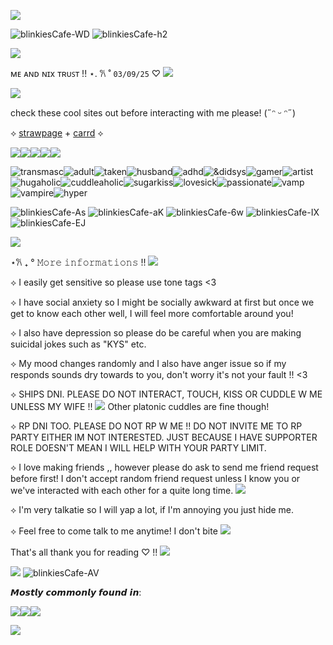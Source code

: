 ![](https://komarev.com/ghpvc/?username=ghostlyvamps&color=503d7a&style=plastic&label=PROFILE+VISITS) 

![blinkiesCafe-WD](https://github.com/user-attachments/assets/3889d9f8-15bb-4848-b314-745c56ebc459) ![blinkiesCafe-h2](https://github.com/user-attachments/assets/760aee7c-fbb2-4384-b340-7120bb9646ba)



![](https://i.pinimg.com/474x/1b/0d/18/1b0d18e15dc961ad83e4da8e8df0c9b4.jpg)

ᴍᴇ ᴀɴᴅ ɴɪx ᴛʀᴜꜱᴛ !! ⋆. 𐙚 ˚ `03/09/25` ♡ ![](https://files.catbox.moe/i2kior.gif)

![](https://i.postimg.cc/ZnC5J9fb/58sq0y.png)


check these cool sites out before interacting with me please! (˶ᵔ ᵕ ᵔ˶)

⟡ [strawpage](https://akirasite.straw.page) + [carrd](https://ghostlymarriott.carrd.co/) ⟡

![](https://64.media.tumblr.com/f250bf024e672d17ecbeccc9dec9c1b4/da3b405fc4e62964-b3/s75x75_c1/7cb6c59ca3450056786be1b360a7919fd097ef1d.pnj)![](https://64.media.tumblr.com/e53b181d8358e6fc99cdb7c36fcf38da/da3b405fc4e62964-c2/s75x75_c1/587a878c8b2886ac3a0db84584d4b9004fb21078.pnj)![](https://64.media.tumblr.com/73d3d06b4f0f7356d8d82cbce9ef291b/6a22316b5f6d944e-84/s75x75_c1/f0b7913af7da631d72643f54725d500bc0ddab28.pnj)![](https://64.media.tumblr.com/cc48fef25ebf61afa9f6a119eb1571ae/6a22316b5f6d944e-7e/s75x75_c1/2f4a7cc08a40afe124240229a94a3579ad8fe8a7.pnj)![](https://64.media.tumblr.com/a7f3ccf4c2bb3d1bd41181adc0f97866/6a22316b5f6d944e-4c/s75x75_c1/b56a577007cf9f4c7f6d56abfbe578b45f7e5b89.pnj)


![transmasc](https://64.media.tumblr.com/11d7263f28b34e57d74dd9614ef45a0a/f30a91219708cbdc-d6/s100x200/7ca30680fd4db3188a984f3604aff1d98533da4a.gifv)![adult](https://files.catbox.moe/nb7t3c.gif)![taken](https://files.catbox.moe/ai4m8d.gif)![husband](https://files.catbox.moe/bhn4tl.gif)![adhd](https://files.catbox.moe/emyy10.gif)![&didsys](https://64.media.tumblr.com/1e091f168709cae4bd00ad41a59ee1ae/da1c48ae42213abb-18/s75x75_c1/6ef77a074c197b02a358925b9c1e2022df572724.gifv)![gamer](https://files.catbox.moe/ykrla0.gif)![artist](https://files.catbox.moe/2pcvdc.gif)![hugaholic](https://files.catbox.moe/1x2yno.gif)![cuddleaholic](https://64.media.tumblr.com/e4873e0711bcc0a49bc5735bc460bd57/03dea6320b0ffd94-da/s100x200/0008164198b74ae39c912f3b095d9ff31f37dbb2.gifv)![sugarkiss](https://files.catbox.moe/5hwn91.gif)![lovesick](https://files.catbox.moe/7096gb.webp)![passionate](https://files.catbox.moe/4ur83k.gif)![vamp](https://files.catbox.moe/1vsq6l.gif)![vampire](https://files.catbox.moe/2xwvws.gif)![hyper](https://files.catbox.moe/gcu6f5.gif)


![blinkiesCafe-As](https://github.com/user-attachments/assets/87e342fe-d77b-4dad-bb90-11a5ca7852a6) ![blinkiesCafe-aK](https://github.com/user-attachments/assets/413f9670-23fd-4c43-a69a-f95cbae4c957) ![blinkiesCafe-6w](https://github.com/user-attachments/assets/c92b5607-7e84-40ff-9e0c-e2de18edf97c) ![blinkiesCafe-IX](https://github.com/user-attachments/assets/6ee4e17a-c170-476d-9fad-4f39bf4da4d7)
 ![blinkiesCafe-EJ](https://github.com/user-attachments/assets/4cf0cef2-f5f6-49fb-91fe-eb1128158839)






![](https://i.postimg.cc/pr4Xr27D/67dgnu.png)

⋆𐙚 ₊ °  𝙼𝚘𝚛𝚎 𝚒𝚗𝚏𝚘𝚛𝚖𝚊𝚝𝚒𝚘𝚗𝚜 !! ![](https://i.imgur.com/SGOZvBZ.gif)

⟡ I easily get sensitive so please use tone tags <3

⟡ I have social anxiety so I might be socially awkward at first but once we get to know each other well, I will feel more comfortable around you!

⟡ I also have depression so please do be careful when you are making suicidal jokes such as "KYS" etc. 

⟡ My mood changes randomly and I also have anger issue so if my responds sounds dry towards to you, don't worry it's not your fault !! <3

⟡ SHIPS DNI. PLEASE DO NOT INTERACT, TOUCH, KISS OR CUDDLE W ME UNLESS MY WIFE !! ![](https://external-media.spacehey.net/media/sYynRh9_SsgCDa-xuAXXapz6muYHP4amhKgISk0fnsSk=/https://i.ibb.co/VJrT5Pq/Tumblr-l-341807046420980.gif)  Other platonic cuddles are fine though!

⟡ RP DNI TOO. PLEASE DO NOT RP W ME !! DO NOT INVITE ME TO RP PARTY EITHER IM NOT INTERESTED. JUST BECAUSE I HAVE SUPPORTER ROLE DOESN'T MEAN I WILL HELP WITH YOUR PARTY LIMIT.

⟡ I love making friends ,, however please do ask to send me friend request before first! I don't accept random friend request unless I know you or we've interacted with each other for a quite long time. ![](https://github.com/user-attachments/assets/7ca80318-11b2-436a-8c8c-93b9902f2da7)

⟡ I'm very talkatie so I will yap a lot, if I'm annoying you just hide me.

⟡ Feel free to come talk to me anytime! I don't bite ![](https://i.imgur.com/l3MStv2.gif)

That's all thank you for reading ♡ !! ![](https://i.imgur.com/amwFZTx.gif)

![](https://files.catbox.moe/lh7t02.gif) ![blinkiesCafe-AV](https://github.com/user-attachments/assets/3e177259-d8d3-404d-ae60-e113592df2b0)
 

𝙈𝙤𝙨𝙩𝙡𝙮 𝙘𝙤𝙢𝙢𝙤𝙣𝙡𝙮 𝙛𝙤𝙪𝙣𝙙 𝙞𝙣:

![](https://blinkies.cafe/b/display/0202-pinterestlogo.gif)![](https://blinkies.cafe/b/display/0200-tumblrlogo.gif)![](https://blinkies.cafe/b/display/0201-twitterlogo.gif)

![](https://i.postimg.cc/3rcwnBRd/3xnucq.png)





